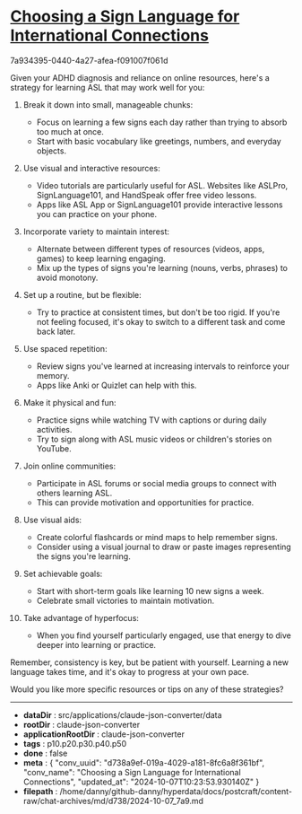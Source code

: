 # [Choosing a Sign Language for International Connections](https://claude.ai/chat/d738a9ef-019a-4029-a181-8fc6a8f361bf)

7a934395-0440-4a27-afea-f091007f061d

 Given your ADHD diagnosis and reliance on online resources, here's a strategy for learning ASL that may work well for you:

1. Break it down into small, manageable chunks:
   - Focus on learning a few signs each day rather than trying to absorb too much at once.
   - Start with basic vocabulary like greetings, numbers, and everyday objects.

2. Use visual and interactive resources:
   - Video tutorials are particularly useful for ASL. Websites like ASLPro, SignLanguage101, and HandSpeak offer free video lessons.
   - Apps like ASL App or SignLanguage101 provide interactive lessons you can practice on your phone.

3. Incorporate variety to maintain interest:
   - Alternate between different types of resources (videos, apps, games) to keep learning engaging.
   - Mix up the types of signs you're learning (nouns, verbs, phrases) to avoid monotony.

4. Set up a routine, but be flexible:
   - Try to practice at consistent times, but don't be too rigid. If you're not feeling focused, it's okay to switch to a different task and come back later.

5. Use spaced repetition:
   - Review signs you've learned at increasing intervals to reinforce your memory.
   - Apps like Anki or Quizlet can help with this.

6. Make it physical and fun:
   - Practice signs while watching TV with captions or during daily activities.
   - Try to sign along with ASL music videos or children's stories on YouTube.

7. Join online communities:
   - Participate in ASL forums or social media groups to connect with others learning ASL.
   - This can provide motivation and opportunities for practice.

8. Use visual aids:
   - Create colorful flashcards or mind maps to help remember signs.
   - Consider using a visual journal to draw or paste images representing the signs you're learning.

9. Set achievable goals:
   - Start with short-term goals like learning 10 new signs a week.
   - Celebrate small victories to maintain motivation.

10. Take advantage of hyperfocus:
    - When you find yourself particularly engaged, use that energy to dive deeper into learning or practice.

Remember, consistency is key, but be patient with yourself. Learning a new language takes time, and it's okay to progress at your own pace.

Would you like more specific resources or tips on any of these strategies?

---

* **dataDir** : src/applications/claude-json-converter/data
* **rootDir** : claude-json-converter
* **applicationRootDir** : claude-json-converter
* **tags** : p10.p20.p30.p40.p50
* **done** : false
* **meta** : {
  "conv_uuid": "d738a9ef-019a-4029-a181-8fc6a8f361bf",
  "conv_name": "Choosing a Sign Language for International Connections",
  "updated_at": "2024-10-07T10:23:53.930140Z"
}
* **filepath** : /home/danny/github-danny/hyperdata/docs/postcraft/content-raw/chat-archives/md/d738/2024-10-07_7a9.md